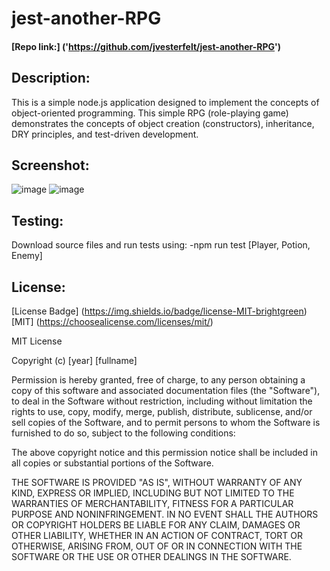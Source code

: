# jest-another-RPG
#### [Repo link:] ('https://github.com/jvesterfelt/jest-another-RPG')

## Description:
This is a simple node.js application designed to implement the concepts of object-oriented programming. This simple RPG (role-playing game) demonstrates the concepts of object creation (constructors), inheritance, DRY principles, and test-driven development. 

## Screenshot:
![image](https://user-images.githubusercontent.com/81572838/123303451-0ca50600-d4db-11eb-8e25-09c70641d3ad.png)
![image](https://user-images.githubusercontent.com/81572838/123303506-19295e80-d4db-11eb-8a40-fa47e287a84d.png)

## Testing:
Download source files and run tests using:
-npm run test [Player, Potion, Enemy]

## License: 
[License Badge] (https://img.shields.io/badge/license-MIT-brightgreen)
[MIT] (https://choosealicense.com/licenses/mit/)

MIT License

Copyright (c) [year] [fullname]

Permission is hereby granted, free of charge, to any person obtaining a copy
of this software and associated documentation files (the "Software"), to deal
in the Software without restriction, including without limitation the rights
to use, copy, modify, merge, publish, distribute, sublicense, and/or sell
copies of the Software, and to permit persons to whom the Software is
furnished to do so, subject to the following conditions:

The above copyright notice and this permission notice shall be included in all
copies or substantial portions of the Software.

THE SOFTWARE IS PROVIDED "AS IS", WITHOUT WARRANTY OF ANY KIND, EXPRESS OR
IMPLIED, INCLUDING BUT NOT LIMITED TO THE WARRANTIES OF MERCHANTABILITY,
FITNESS FOR A PARTICULAR PURPOSE AND NONINFRINGEMENT. IN NO EVENT SHALL THE
AUTHORS OR COPYRIGHT HOLDERS BE LIABLE FOR ANY CLAIM, DAMAGES OR OTHER
LIABILITY, WHETHER IN AN ACTION OF CONTRACT, TORT OR OTHERWISE, ARISING FROM,
OUT OF OR IN CONNECTION WITH THE SOFTWARE OR THE USE OR OTHER DEALINGS IN THE
SOFTWARE.
